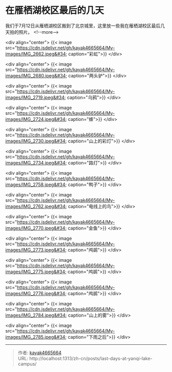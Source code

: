 # 在雁栖湖校区最后的几天

我们于7月12日从雁栖湖校区搬到了北京城里，这里放一些我在雁栖湖校区最后几天拍的照片。
&lt;!--more--&gt;

&lt;div align=&#34;center&#34;&gt;
{{&lt; image src=&#34;https://cdn.jsdelivr.net/gh/kayak4665664/My-images/IMG_2662.jpeg&#34; caption=&#34;彩虹&#34;&gt;}}
&lt;/div&gt;

&lt;div align=&#34;center&#34;&gt;
{{&lt; image src=&#34;https://cdn.jsdelivr.net/gh/kayak4665664/My-images/IMG_2680.jpeg&#34; caption=&#34;两头驴&#34;&gt;}}
&lt;/div&gt;

&lt;div align=&#34;center&#34;&gt;
{{&lt; image src=&#34;https://cdn.jsdelivr.net/gh/kayak4665664/My-images/IMG_2719.jpeg&#34; caption=&#34;乌鸦&#34;&gt;}}
&lt;/div&gt;

&lt;div align=&#34;center&#34;&gt;
{{&lt; image src=&#34;https://cdn.jsdelivr.net/gh/kayak4665664/My-images/IMG_2724.jpeg&#34; caption=&#34;蜂&#34;&gt;}}
&lt;/div&gt;

&lt;div align=&#34;center&#34;&gt;
{{&lt; image src=&#34;https://cdn.jsdelivr.net/gh/kayak4665664/My-images/IMG_2730.jpeg&#34; caption=&#34;山上的彩灯&#34;&gt;}}
&lt;/div&gt;

&lt;div align=&#34;center&#34;&gt;
{{&lt; image src=&#34;https://cdn.jsdelivr.net/gh/kayak4665664/My-images/IMG_2734.jpeg&#34; caption=&#34;路灯&#34;&gt;}}
&lt;/div&gt;

&lt;div align=&#34;center&#34;&gt;
{{&lt; image src=&#34;https://cdn.jsdelivr.net/gh/kayak4665664/My-images/IMG_2758.jpeg&#34; caption=&#34;鸭子&#34;&gt;}}
&lt;/div&gt;

&lt;div align=&#34;center&#34;&gt;
{{&lt; image src=&#34;https://cdn.jsdelivr.net/gh/kayak4665664/My-images/IMG_2762.jpeg&#34; caption=&#34;电线上的鸟&#34;&gt;}}
&lt;/div&gt;

&lt;div align=&#34;center&#34;&gt;
{{&lt; image src=&#34;https://cdn.jsdelivr.net/gh/kayak4665664/My-images/IMG_2770.jpeg&#34; caption=&#34;金鱼&#34;&gt;}}
&lt;/div&gt;

&lt;div align=&#34;center&#34;&gt;
{{&lt; image src=&#34;https://cdn.jsdelivr.net/gh/kayak4665664/My-images/IMG_2773.jpeg&#34; caption=&#34;鸬鹚&#34;&gt;}}
&lt;/div&gt;

&lt;div align=&#34;center&#34;&gt;
{{&lt; image src=&#34;https://cdn.jsdelivr.net/gh/kayak4665664/My-images/IMG_2775.jpeg&#34; caption=&#34;鸬鹚&#34;&gt;}}
&lt;/div&gt;

&lt;div align=&#34;center&#34;&gt;
{{&lt; image src=&#34;https://cdn.jsdelivr.net/gh/kayak4665664/My-images/IMG_2776.jpeg&#34; caption=&#34;鸬鹚&#34;&gt;}}
&lt;/div&gt;

&lt;div align=&#34;center&#34;&gt;
{{&lt; image src=&#34;https://cdn.jsdelivr.net/gh/kayak4665664/My-images/IMG_2784.jpeg&#34; caption=&#34;山上的雾&#34;&gt;}}
&lt;/div&gt;

&lt;div align=&#34;center&#34;&gt;
{{&lt; image src=&#34;https://cdn.jsdelivr.net/gh/kayak4665664/My-images/IMG_2785.jpeg&#34; caption=&#34;下雨之后&#34;&gt;}}
&lt;/div&gt;

---

> 作者: [kayak4665664](https://github.com/kayak4665664)  
> URL: http://localhost:1313/zh-cn/posts/last-days-at-yanqi-lake-campus/  


